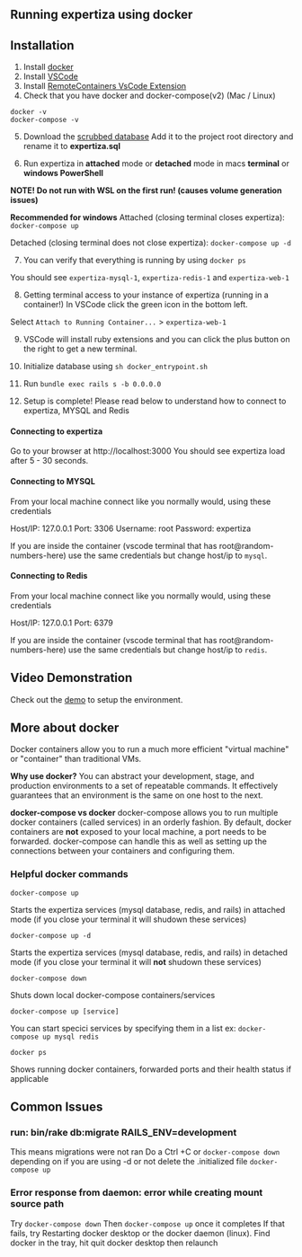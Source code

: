 ## Running expertiza using docker

## Installation

1) Install [docker](https://www.docker.com/get-started) 
2) Install [VSCode](https://code.visualstudio.com/download)
3) Install [RemoteContainers VsCode Extension](https://marketplace.visualstudio.com/items?itemName=ms-vscode-remote.vscode-remote-extensionpack)
4) Check that you have docker and docker-compose(v2)
(Mac / Linux)
```
docker -v 
docker-compose -v
```


5) Download the [scrubbed database](https://drive.google.com/u/0/uc?id=1CwM7H0GMeU5rEfCIZyoXeUvzrS1M2i64&export=download)
Add it to the project root directory and rename it to **expertiza.sql**


6) Run expertiza in **attached** mode or **detached** mode in macs **terminal** or **windows PowerShell**

**NOTE!  Do not run with WSL on the first run! (causes volume generation issues)**

**Recommended for windows** Attached (closing terminal closes expertiza):
`docker-compose up`

Detached (closing terminal does not close expertiza):
`docker-compose up -d`

7) You can verify that everything is running by using `docker ps`

You should see `expertiza-mysql-1`, `expertiza-redis-1` and `expertiza-web-1`

8) Getting terminal access to your instance of expertiza (running in a container!)
In VSCode click the green icon in the bottom left.

Select `Attach to Running Container...` > `expertiza-web-1`

9) VSCode will install ruby extensions and you can click the plus button on the right to get a new
terminal.

10) Initialize database using `sh docker_entrypoint.sh`

10) Run `bundle exec rails s -b 0.0.0.0`

11) Setup is complete! Please read below to understand how to connect to expertiza, MYSQL and Redis

#### Connecting to expertiza

Go to your browser at http://localhost:3000
You should see expertiza load after 5 - 30 seconds.


#### Connecting to MYSQL
From your local machine connect like you normally would, using these credentials

Host/IP: 127.0.0.1
Port: 3306
Username: root
Password: expertiza

If you are inside the container (vscode terminal that has root@random-numbers-here) use the same credentials but change host/ip to `mysql`.

#### Connecting to Redis
From your local machine connect like you normally would, using these credentials

Host/IP: 127.0.0.1
Port: 6379

If you are inside the container (vscode terminal that has root@random-numbers-here) use the same credentials but change host/ip to `redis`.


## Video Demonstration
Check out the [demo](https://drive.google.com/file/d/10lzVOpo-iDQhDwPH4E66piN9AS7Lou4y/view?usp=share_link) to setup the environment.


## More about docker

Docker containers allow you to run a much more efficient "virtual machine" or "container" than traditional VMs.

**Why use docker?** You can abstract your development, stage, and production environments to a set of repeatable commands. It effectively guarantees that an environment is the same on one host to the next.

**docker-compose vs docker** docker-compose allows you to run multiple docker containers (called services) in an orderly fashion. By default, docker containers are **not** exposed to your local machine, a port needs to be forwarded. docker-compose can handle this as well as setting up the connections between your containers and configuring them.

### Helpful docker commands

`docker-compose up`

Starts the expertiza services (mysql database, redis, and rails) in attached mode (if you close your terminal it will shudown these services)


`docker-compose up -d `

Starts the expertiza services (mysql database, redis, and rails) in detached mode (if you close your terminal it will **not** shudown these services)


`docker-compose down`

Shuts down local docker-compose containers/services


`docker-compose up [service]`

You can start specici services by specifying them in a list ex: `docker-compose up mysql redis`


`docker ps`

Shows running docker containers, forwarded ports and their health status if applicable



## Common Issues

### run: bin/rake db:migrate RAILS_ENV=development

This means migrations were not ran
Do a Ctrl +C or `docker-compose down` depending on if you are using -d or not
delete the .initialized file
`docker-compose up`

### Error response from daemon: error while creating mount source path
Try `docker-compose down`
Then `docker-compose up` once it completes
If that fails, try 
Restarting docker desktop or the docker daemon (linux). Find docker in the tray, hit quit docker desktop then relaunch